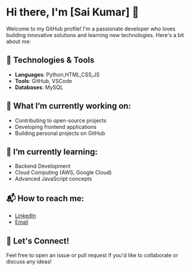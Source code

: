# Hi there, I'm [Sai Kumar] 👋

Welcome to my GitHub profile! I'm a passionate developer who loves building innovative solutions and learning new technologies. Here's a bit about me:

## 🔧 Technologies & Tools
- **Languages**: Python,HTML,CSS,JS
- **Tools**: GitHub, VSCode
- **Databases**: MySQL

## 🚀 What I’m currently working on:
- Contributing to open-source projects
- Developing frontend applications
- Building personal projects on GitHub

## 🌱 I’m currently learning:
- Backend Development
- Cloud Computing (AWS, Google Cloud)
- Advanced JavaScript concepts

## 📬 How to reach me:
- [LinkedIn](www.linkedin.com/in/sai-kumar-5682a5291])
- [Email](saikumar46184@gmail.com)


## 💬 Let's Connect!
Feel free to open an issue or pull request if you'd like to collaborate or discuss any ideas!
